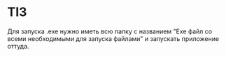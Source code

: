 # TI3
Для запуска .exe нужно иметь всю папку с названием "Exe файл со всеми необходимыми для запуска файлами" и запускать приложение оттуда.
